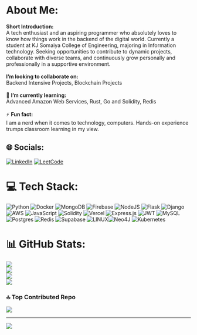 #  About Me:
 **Short Introduction:**  <br>A tech enthusiast and an aspiring programmer who absolutely loves to know how things work in the backend of the
digital world. Currently a student at KJ Somaiya College of Engineering, majoring in Information technology. Seeking opportunities to contribute to dynamic projects, collaborate with diverse teams, and continuously
grow personally and professionally in a supportive environment.
<br><br> **I’m looking to collaborate on:**  <br>Backend Intensive Projects,  Blockchain Projects<br><br>🌱 **I’m currently learning:**  <br>Advanced Amazon Web Services, Rust, Go and Solidity, Redis<br><br>⚡ **Fun fact:**  <br>I am a nerd when it comes to technology, computers. Hands-on experience trumps classroom learning in my view.


## 🌐 Socials:
 [![LinkedIn](https://img.shields.io/badge/LinkedIn-%230077B5.svg?logo=linkedin&logoColor=white)](https://www.linkedin.com/in/aditya-chavan-651525272/) 
 [![LeetCode](https://img.shields.io/badge/LeetCode-000000?style=for-the-badge&logo=LeetCode&logoColor=#d16c06)](https://leetcode.com/Aditya-A-Chavan/)

# 💻 Tech Stack:
 ![Python](https://img.shields.io/badge/python-3670A0?style=for-the-badge&logo=python&logoColor=ffdd54)   ![Docker](https://img.shields.io/badge/docker-%230db7ed.svg?style=for-the-badge&logo=docker&logoColor=white)   ![MongoDB](https://img.shields.io/badge/MongoDB-%234ea94b.svg?style=for-the-badge&logo=mongodb&logoColor=white) ![Firebase](https://img.shields.io/badge/firebase-a08021?style=for-the-badge&logo=firebase&logoColor=ffcd34) ![NodeJS](https://img.shields.io/badge/node.js-6DA55F?style=for-the-badge&logo=node.js&logoColor=white) 	![Flask](https://img.shields.io/badge/flask-%23000.svg?style=for-the-badge&logo=flask&logoColor=white) ![Django](https://img.shields.io/badge/django-%23092E20.svg?style=for-the-badge&logo=django&logoColor=white)![AWS](https://img.shields.io/badge/AWS-%23FF9900.svg?style=for-the-badge&logo=amazon-aws&logoColor=white)  ![JavaScript](https://img.shields.io/badge/javascript-%23323330.svg?style=for-the-badge&logo=javascript&logoColor=%23F7DF1E)   ![Solidity](https://img.shields.io/badge/Solidity-%23363636.svg?style=for-the-badge&logo=solidity&logoColor=white)  ![Vercel](https://img.shields.io/badge/vercel-%23000000.svg?style=for-the-badge&logo=vercel&logoColor=white)    ![Express.js](https://img.shields.io/badge/express.js-%23404d59.svg?style=for-the-badge&logo=express&logoColor=%2361DAFB)  ![JWT](https://img.shields.io/badge/JWT-black?style=for-the-badge&logo=JSON%20web%20tokens) ![MySQL](https://img.shields.io/badge/mysql-%2300f.svg?style=for-the-badge&logo=mysql&logoColor=white) ![Postgres](https://img.shields.io/badge/postgres-%23316192.svg?style=for-the-badge&logo=postgresql&logoColor=white) ![Redis](https://img.shields.io/badge/redis-%23DD0031.svg?style=for-the-badge&logo=redis&logoColor=white) 	![Supabase](https://img.shields.io/badge/Supabase-3ECF8E?style=for-the-badge&logo=supabase&logoColor=white) ![LINUX](https://img.shields.io/badge/Linux-FCC624?style=for-the-badge&logo=linux&logoColor=black)![Neo4J](https://img.shields.io/badge/Neo4j-008CC1?style=for-the-badge&logo=neo4j&logoColor=white) ![Kubernetes](https://img.shields.io/badge/kubernetes-%23326ce5.svg?style=for-the-badge&logo=kubernetes&logoColor=white) 
# 📊 GitHub Stats:
![](https://github-readme-stats.vercel.app/api?username=aditya-a-chavan&theme=dark&hide_border=false&include_all_commits=false&count_private=false)<br/>
![](https://github-readme-streak-stats.herokuapp.com/?user=aditya-a-chavan&theme=dark&hide_border=false)<br/>
![](https://leetcard.jacoblin.cool/aditya-a-chavan?ext=activity)<br/>
![](https://github-readme-stats.vercel.app/api/top-langs/?username=aditya-a-chavan&theme=dark&hide_border=false&include_all_commits=false&count_private=false&layout=compact)

### 🔝 Top Contributed Repo
![](https://github-contributor-stats.vercel.app/api?username=aditya-a-chavan&limit=5&theme=tokyonight&combine_all_yearly_contributions=true)

---
[![](https://visitcount.itsvg.in/api?id=aditya-a-chavan&icon=0&color=0)](https://visitcount.itsvg.in)

<!-- Proudly created with GPRM ( https://gprm.itsvg.in ) -->

